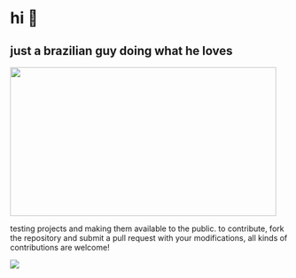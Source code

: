 # hi 👋

## just a brazilian guy doing what he loves
<img src="https://media.giphy.com/media/DLno4iRM43kYrwKnKr/giphy.gif" width="480" height="269">



testing projects and making them available to the public. 
to contribute, fork the repository and submit a pull request with your modifications, all kinds of contributions are welcome!

![](https://komarev.com/ghpvc/?username=eozri&color=blueviolet)
